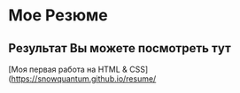 # Мое Резюме

## Результат Вы можете посмотреть тут

[Моя первая работа на HTML & CSS](https://snowquantum.github.io/resume/
